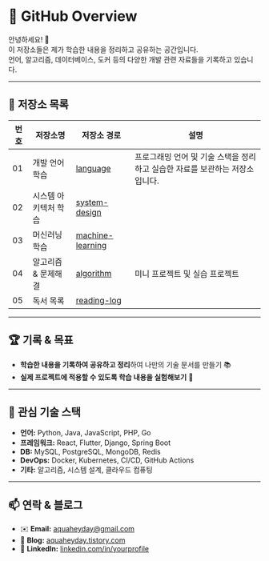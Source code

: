 # 🚀 GitHub Overview

안녕하세요! 👋  
이 저장소들은 제가 학습한 내용을 정리하고 공유하는 공간입니다.  
언어, 알고리즘, 데이터베이스, 도커 등의 다양한 개발 관련 자료들을 기록하고 있습니다.  

---

## 📂 저장소 목록

| 번호 | 저장소명 | 저장소 경로 | 설명 |
|---|---|---|---|
| 01 | 개발 언어 학습 | [language](https://github.com/aquaheyday/language-archive) | 프로그래밍 언어 및 기술 스택을 정리하고 실습한 자료를 보관하는 저장소입니다. |
| 02 | 시스템 아키텍처 학습 | [system-design](https://github.com/aquaheyday/system-design-archive) |  |
| 03 | 머신러닝 학습 | [machine-learning](https://github.com/aquaheyday/ml-archive) |  |
| 04 | 알고리즘 & 문제해결 | [algorithm](https://github.com/aquaheyday/algorithm-archive) | 미니 프로젝트 및 실습 프로젝트 |
| 05 | 독서 목록 | [reading-log](https://github.com/aquaheyday/reading-log) |  |

---

## 🏆 **기록 & 목표**
- **학습한 내용을 기록하여 공유하고 정리**하여 나만의 기술 문서를 만들기 📚  
- **실제 프로젝트에 적용할 수 있도록 학습 내용을 실험해보기** 🚀  

---

## 🌱 **관심 기술 스택**
- **언어:** Python, Java, JavaScript, PHP, Go  
- **프레임워크:** React, Flutter, Django, Spring Boot  
- **DB:** MySQL, PostgreSQL, MongoDB, Redis  
- **DevOps:** Docker, Kubernetes, CI/CD, GitHub Actions  
- **기타:** 알고리즘, 시스템 설계, 클라우드 컴퓨팅  

---

## 📫 **연락 & 블로그**
- ✉️ **Email:** aquaheyday@gmail.com  
- 📖 **Blog:** [aquaheyday.tistory.com](https://aquaheyday.tistory.com)  
- 💼 **LinkedIn:** [linkedin.com/in/yourprofile](https://linkedin.com/in/yourprofile)  

